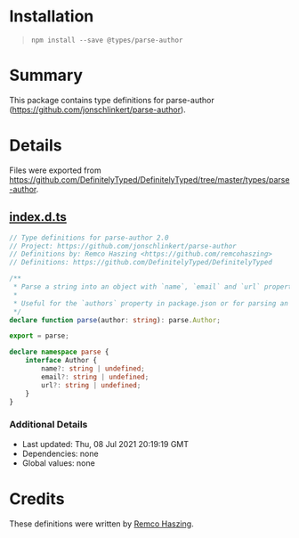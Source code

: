 # Installation
> `npm install --save @types/parse-author`

# Summary
This package contains type definitions for parse-author (https://github.com/jonschlinkert/parse-author).

# Details
Files were exported from https://github.com/DefinitelyTyped/DefinitelyTyped/tree/master/types/parse-author.
## [index.d.ts](https://github.com/DefinitelyTyped/DefinitelyTyped/tree/master/types/parse-author/index.d.ts)
````ts
// Type definitions for parse-author 2.0
// Project: https://github.com/jonschlinkert/parse-author
// Definitions by: Remco Haszing <https://github.com/remcohaszing>
// Definitions: https://github.com/DefinitelyTyped/DefinitelyTyped

/**
 * Parse a string into an object with `name`, `email` and `url` properties following npm conventions.
 *
 * Useful for the `authors` property in package.json or for parsing an AUTHORS file into an array of authors objects.
 */
declare function parse(author: string): parse.Author;

export = parse;

declare namespace parse {
    interface Author {
        name?: string | undefined;
        email?: string | undefined;
        url?: string | undefined;
    }
}

````

### Additional Details
 * Last updated: Thu, 08 Jul 2021 20:19:19 GMT
 * Dependencies: none
 * Global values: none

# Credits
These definitions were written by [Remco Haszing](https://github.com/remcohaszing).
